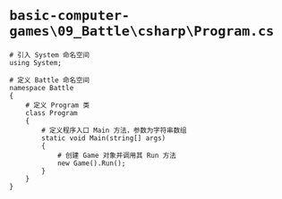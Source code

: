 # `basic-computer-games\09_Battle\csharp\Program.cs`

```
# 引入 System 命名空间
using System;

# 定义 Battle 命名空间
namespace Battle
{
    # 定义 Program 类
    class Program
    {
        # 定义程序入口 Main 方法，参数为字符串数组
        static void Main(string[] args)
        {
            # 创建 Game 对象并调用其 Run 方法
            new Game().Run();
        }
    }
}
```